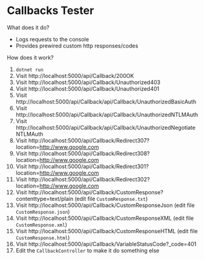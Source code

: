 # Callbacks Tester

What does it do?
* Logs requests to the console
* Provides prewired custom http responses/codes

How does it work?
1. `dotnet run`
2. Visit http://localhost:5000/api/Callback/200OK
2. Visit http://localhost:5000/api/Callback/Unauthorized403
2. Visit http://localhost:5000/api/Callback/Unauthorized401
3. Visit http://localhost:5000/api/Callback/api/Callback/UnauthorizedBasicAuth
3. Visit http://localhost:5000/api/Callback/api/Callback/UnauthorizedNTLMAuth
4. Visit http://localhost:5000/api/Callback/api/Callback/UnauthorizedNegotiateNTLMAuth
5. Visit http://localhost:5000/api/Callback/Redirect307?location=http://www.google.com
6. Visit http://localhost:5000/api/Callback/Redirect308?location=http://www.google.com
7. Visit http://localhost:5000/api/Callback/Redirect301?location=http://www.google.com
8. Visit http://localhost:5000/api/Callback/Redirect302?location=http://www.google.com
9.  Visit http://localhost:5000/api/Callback/CustomResponse?contenttype=text/plain (edit file `CustomResponse.txt`)
10. Visit http://localhost:5000/api/Callback/CustomResponseJson (edit file `CustomResponse.json`)
11. Visit http://localhost:5000/api/Callback/CustomResponseXML (edit file `CustomResponse.xml`)
12. Visit http://localhost:5000/api/Callback/CustomResponseHTML (edit file `CustomResponse.html`)
13. Visit http://localhost:5000/api/Callback/VariableStatusCode?_code=401
14. Edit the `CallbackController` to make it do something else